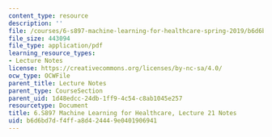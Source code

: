 ```yaml
---
content_type: resource
description: ''
file: /courses/6-s897-machine-learning-for-healthcare-spring-2019/b6d6bd7df4ffa8d424449e0401906941_MIT6_S897S19_lec21note.pdf
file_size: 443094
file_type: application/pdf
learning_resource_types:
- Lecture Notes
license: https://creativecommons.org/licenses/by-nc-sa/4.0/
ocw_type: OCWFile
parent_title: Lecture Notes
parent_type: CourseSection
parent_uid: 1d48edcc-24db-1ff9-4c54-c8ab1045e257
resourcetype: Document
title: 6.S897 Machine Learning for Healthcare, Lecture 21 Notes
uid: b6d6bd7d-f4ff-a8d4-2444-9e0401906941
---
```

